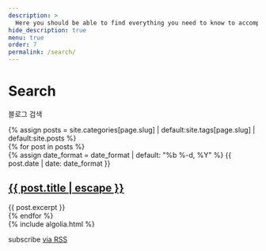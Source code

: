 ```yaml
---
description: >
  Here you should be able to find everything you need to know to accomplish the most common tasks when blogging with Hydejack.
hide_description: true
menu: true
order: 7
permalink: /search/
---
```


# Search
블로그 검색 <p>
<div class="home">
  <div id="search-searchbar"></div>
  {% assign posts = site.categories[page.slug] | default:site.tags[page.slug] | default:site.posts %}
  <div class="post-list" id="search-hits">
    {% for post in posts %}
      <div class="post-item">
        {% assign date_format = date_format | default: "%b %-d, %Y" %}
        <span class="post-meta">{{ post.date | date: date_format }}</span>
        <h2>
          <a class="post-link" href="{{ post.url | relative_url }}">
            {{ post.title | escape }}
          </a>
        </h2>
        <div class="post-snippet">{{ post.excerpt }}</div>
      </div>
    {% endfor %}
  </div>
  {% include algolia.html %}
  <p class="rss-subscribe">subscribe <a href="{{ '/feed.xml' | relative_url }}">via RSS</a></p>
</div>
